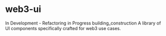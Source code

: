 # web3-ui
In Development - Refactoring in Progress building_construction  A library of UI components specifically crafted for web3 use cases.
